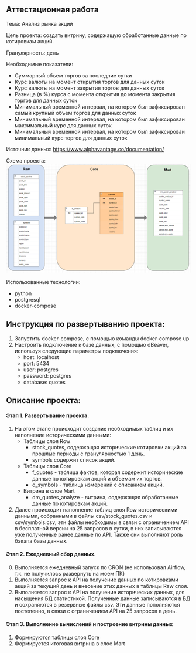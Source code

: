 ## Аттестационная работа
Тема: Анализ рынка акций

Цель проекта: создать витрину, содержащую обработанные данные по котировкам акций.

Гранулярность: день

Необходимые показатели:
 - Суммарный объем торгов за последние сутки
 - Курс валюты на момент открытия торгов для данных суток
 - Курс валюты на момент закрытия торгов для данных суток
 - Разница (в %) курса с момента открытия до момента закрытия торгов для данных суток
 - Минимальный временной интервал, на котором был зафиксирован самый крупный объем торгов для данных суток
 - Минимальный временной интервал, на котором был зафиксирован максимальный курс для данных суток
 - Минимальный временной интервал, на котором был зафиксирован минимальный курс торгов для данных суток

Источник данных: https://www.alphavantage.co/documentation/

Схема проекта:
![Схема проекта](/src/scheme.png)

Использованные технологии:
 - python
 - postgresql
 - docker-compose

## Инструкция по развертыванию проекта:

1. Запустить docker-compose, с помощью команды docker-compose up
2. Настроить подключение к базе данных, с помощью dBeaver, используя следующие параметры подключения:
   - host: localhost
   - port: 5434
   - user: postgres
   - password: postgres
   - database: quotes

## Описание проекта:

#### Этап 1. Развертывание проекта. 

1. На этом этапе происходит создание необходимых таблиц и их наполнение историческими данными:
    - Таблицы слоя Row 
      - stock_quotes, содержащая исторические котировки акций за прошлые периоды с гранулярностью 1 день.
      - symbols содержит список акций.
    - Таблицы слоя Core
      - f_quotes - таблица фактов, которая содержит исторические данные по котировкам акций и объемам их торгов.
      - d_symbols - таблица измерений с описанием акций.
    - Витрина в слое Mart
      - dm_quotes_analyze - витрина, содержащая обработанные данные по котировкам акций.
2. Далее происходит наполнение таблиц слоя Row историческими данными, собранными в файлы csv/stock_quotes.csv и csv/symbols.csv, эти файлы необходимы в связи с ограничением API в бесплатной версии на 25 запросов в сутки, в них записываются уже полученные ранее данные по API. Также они выполняют роль бэкапа базы данных.

#### Этап 2. Ежедневный сбор данных.

0. Выполняется ежедневный запуск по CRON (не использовал Airflow, т.к. не получилось развернуть на моем ПК)
1. Выполняется запрос к API на получение данных по котировками акций за текущий день и внесение этих данных в таблицы Raw слоя.
2. Выполняется запрос к API на получение исторических данных, для насыщения БД статистикой. Полученные данные записываются в БД и сохраняются в резервные файлы csv. Эти данные пополняются постепенно, в связи с ограничением API на 25 запросов в день.

#### Этап 3. Выполнение вычислений и построение витрины данных

1. Формируются таблицы слоя Core
2. Формируется итоговая витрина в слое Mart
